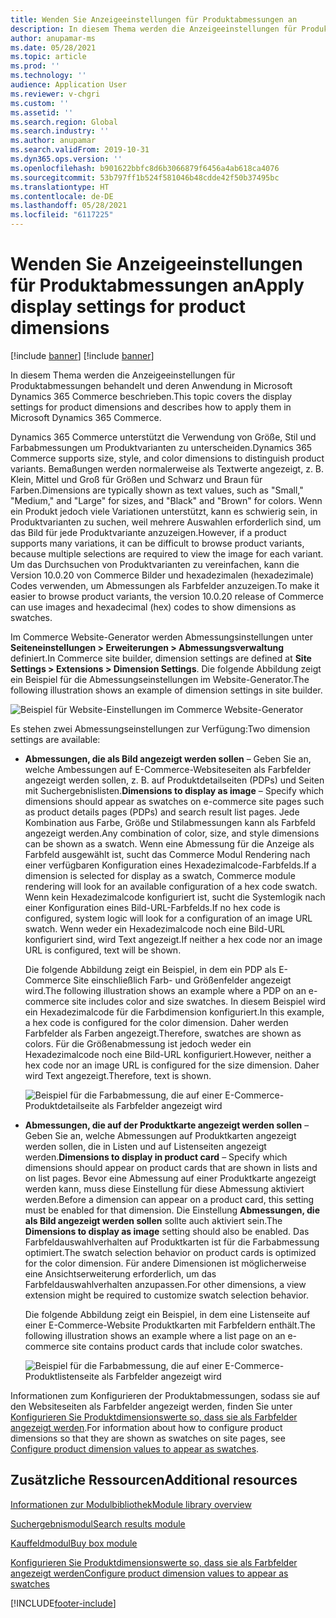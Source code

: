 ```yaml
---
title: Wenden Sie Anzeigeeinstellungen für Produktabmessungen an
description: In diesem Thema werden die Anzeigeeinstellungen für Produktabmessungen behandelt und deren Anwendung in Microsoft Dynamics 365 Commerce beschrieben.
author: anupamar-ms
ms.date: 05/28/2021
ms.topic: article
ms.prod: ''
ms.technology: ''
audience: Application User
ms.reviewer: v-chgri
ms.custom: ''
ms.assetid: ''
ms.search.region: Global
ms.search.industry: ''
ms.author: anupamar
ms.search.validFrom: 2019-10-31
ms.dyn365.ops.version: ''
ms.openlocfilehash: b901622bbfc8d6b3066879f6456a4ab618ca4076
ms.sourcegitcommit: 53b797ff1b524f581046b48cdde42f50b37495bc
ms.translationtype: HT
ms.contentlocale: de-DE
ms.lasthandoff: 05/28/2021
ms.locfileid: "6117225"
---
```

# <a name="apply-display-settings-for-product-dimensions"></a><span data-ttu-id="28570-103">Wenden Sie Anzeigeeinstellungen für Produktabmessungen an</span><span class="sxs-lookup"><span data-stu-id="28570-103">Apply display settings for product dimensions</span></span>

[!include [banner](includes/banner.md)]
[!include [banner](includes/preview-banner.md)]

<span data-ttu-id="28570-104">In diesem Thema werden die Anzeigeeinstellungen für Produktabmessungen behandelt und deren Anwendung in Microsoft Dynamics 365 Commerce beschrieben.</span><span class="sxs-lookup"><span data-stu-id="28570-104">This topic covers the display settings for product dimensions and describes how to apply them in Microsoft Dynamics 365 Commerce.</span></span>

<span data-ttu-id="28570-105">Dynamics 365 Commerce unterstützt die Verwendung von Größe, Stil und Farbabmessungen um Produktvarianten zu unterscheiden.</span><span class="sxs-lookup"><span data-stu-id="28570-105">Dynamics 365 Commerce supports size, style, and color dimensions to distinguish product variants.</span></span> <span data-ttu-id="28570-106">Bemaßungen werden normalerweise als Textwerte angezeigt, z. B. Klein, Mittel und Groß für Größen und Schwarz und Braun für Farben.</span><span class="sxs-lookup"><span data-stu-id="28570-106">Dimensions are typically shown as text values, such as "Small," "Medium," and "Large" for sizes, and "Black" and "Brown" for colors.</span></span> <span data-ttu-id="28570-107">Wenn ein Produkt jedoch viele Variationen unterstützt, kann es schwierig sein, in Produktvarianten zu suchen, weil mehrere Auswahlen erforderlich sind, um das Bild für jede Produktvariante anzuzeigen.</span><span class="sxs-lookup"><span data-stu-id="28570-107">However, if a product supports many variations, it can be difficult to browse product variants, because multiple selections are required to view the image for each variant.</span></span> <span data-ttu-id="28570-108">Um das Durchsuchen von Produktvarianten zu vereinfachen, kann die Version 10.0.20 von Commerce Bilder und hexadezimalen (hexadezimale) Codes verwenden, um Abmessungen als Farbfelder anzuzeigen.</span><span class="sxs-lookup"><span data-stu-id="28570-108">To make it easier to browse product variants, the version 10.0.20 release of Commerce can use images and hexadecimal (hex) codes to show dimensions as swatches.</span></span>

<span data-ttu-id="28570-109">Im Commerce Website-Generator werden Abmessungsinstellungen unter **Seiteneinstellungen \> Erweiterungen \> Abmessungsverwaltung** definiert.</span><span class="sxs-lookup"><span data-stu-id="28570-109">In Commerce site builder, dimension settings are defined at **Site Settings \> Extensions \> Dimension Settings**.</span></span> <span data-ttu-id="28570-110">Die folgende Abbildung zeigt ein Beispiel für die Abmessungseinstellungen im Website-Generator.</span><span class="sxs-lookup"><span data-stu-id="28570-110">The following illustration shows an example of dimension settings in site builder.</span></span>

![Beispiel für Website-Einstellungen im Commerce Website-Generator](./dev-itpro/media/swatch_site_settings.PNG)

<span data-ttu-id="28570-112">Es stehen zwei Abmessungseinstellungen zur Verfügung:</span><span class="sxs-lookup"><span data-stu-id="28570-112">Two dimension settings are available:</span></span>

- <span data-ttu-id="28570-113">**Abmessungen, die als Bild angezeigt werden sollen** – Geben Sie an, welche Ambessungen auf E-Commerce-Websiteseiten als Farbfelder angezeigt werden sollen, z. B. auf Produktdetailseiten (PDPs) und Seiten mit Suchergebnislisten.</span><span class="sxs-lookup"><span data-stu-id="28570-113">**Dimensions to display as image** – Specify which dimensions should appear as swatches on e-commerce site pages such as product details pages (PDPs) and search result list pages.</span></span> <span data-ttu-id="28570-114">Jede Kombination aus Farbe, Größe und Stilabmessungen kann als Farbfeld angezeigt werden.</span><span class="sxs-lookup"><span data-stu-id="28570-114">Any combination of color, size, and style dimensions can be shown as a swatch.</span></span> <span data-ttu-id="28570-115">Wenn eine Abmessung für die Anzeige als Farbfeld ausgewählt ist, sucht das Commerce Modul Rendering nach einer verfügbaren Konfiguration eines Hexadezimalcode-Farbfelds.</span><span class="sxs-lookup"><span data-stu-id="28570-115">If a dimension is selected for display as a swatch, Commerce module rendering will look for an available configuration of a hex code swatch.</span></span> <span data-ttu-id="28570-116">Wenn kein Hexadezimalcode konfiguriert ist, sucht die Systemlogik nach einer Konfiguration eines Bild-URL-Farbfelds.</span><span class="sxs-lookup"><span data-stu-id="28570-116">If no hex code is configured, system logic will look for a configuration of an image URL swatch.</span></span> <span data-ttu-id="28570-117">Wenn weder ein Hexadezimalcode noch eine Bild-URL konfiguriert sind, wird Text angezeigt.</span><span class="sxs-lookup"><span data-stu-id="28570-117">If neither a hex code nor an image URL is configured, text will be shown.</span></span>

    <span data-ttu-id="28570-118">Die folgende Abbildung zeigt ein Beispiel, in dem ein PDP als E-Commerce Site einschließlich Farb- und Größenfelder angezeigt wird.</span><span class="sxs-lookup"><span data-stu-id="28570-118">The following illustration shows an example where a PDP on an e-commerce site includes color and size swatches.</span></span> <span data-ttu-id="28570-119">In diesem Beispiel wird ein Hexadezimalcode für die Farbdimension konfiguriert.</span><span class="sxs-lookup"><span data-stu-id="28570-119">In this example, a hex code is configured for the color dimension.</span></span> <span data-ttu-id="28570-120">Daher werden Farbfelder als Farben angezeigt.</span><span class="sxs-lookup"><span data-stu-id="28570-120">Therefore, swatches are shown as colors.</span></span> <span data-ttu-id="28570-121">Für die Größenabmessung ist jedoch weder ein Hexadezimalcode noch eine Bild-URL konfiguriert.</span><span class="sxs-lookup"><span data-stu-id="28570-121">However, neither a hex code nor an image URL is configured for the size dimension.</span></span> <span data-ttu-id="28570-122">Daher wird Text angezeigt.</span><span class="sxs-lookup"><span data-stu-id="28570-122">Therefore, text is shown.</span></span>

    ![Beispiel für die Farbabmessung, die auf einer E-Commerce-Produktdetailseite als Farbfelder angezeigt wird](./dev-itpro/media/swatch_pdp.png)

- <span data-ttu-id="28570-124">**Abmessungen, die auf der Produktkarte angezeigt werden sollen** – Geben Sie an, welche Abmessungen auf Produktkarten angezeigt werden sollen, die in Listen und auf Listenseiten angezeigt werden.</span><span class="sxs-lookup"><span data-stu-id="28570-124">**Dimensions to display in product card** – Specify which dimensions should appear on product cards that are shown in lists and on list pages.</span></span> <span data-ttu-id="28570-125">Bevor eine Abmessung auf einer Produktkarte angezeigt werden kann, muss diese Einstellung für diese Abmessung aktiviert werden.</span><span class="sxs-lookup"><span data-stu-id="28570-125">Before a dimension can appear on a product card, this setting must be enabled for that dimension.</span></span> <span data-ttu-id="28570-126">Die Einstellung **Abmessungen, die als Bild angezeigt werden sollen** sollte auch aktiviert sein.</span><span class="sxs-lookup"><span data-stu-id="28570-126">The **Dimensions to display as image** setting should also be enabled.</span></span> <span data-ttu-id="28570-127">Das Farbfeldauswahlverhalten auf Produktkarten ist für die Farbabmessung optimiert.</span><span class="sxs-lookup"><span data-stu-id="28570-127">The swatch selection behavior on product cards is optimized for the color dimension.</span></span> <span data-ttu-id="28570-128">Für andere Dimensionen ist möglicherweise eine Ansichtserweiterung erforderlich, um das Farbfeldauswahlverhalten anzupassen.</span><span class="sxs-lookup"><span data-stu-id="28570-128">For other dimensions, a view extension might be required to customize swatch selection behavior.</span></span>

    <span data-ttu-id="28570-129">Die folgende Abbildung zeigt ein Beispiel, in dem eine Listenseite auf einer E-Commerce-Website Produktkarten mit Farbfeldern enthält.</span><span class="sxs-lookup"><span data-stu-id="28570-129">The following illustration shows an example where a list page on an e-commerce site contains product cards that include color swatches.</span></span>

    ![Beispiel für die Farbabmessung, die auf einer E-Commerce-Produktlistenseite als Farbfelder angezeigt wird](./dev-itpro/media/swatch_searchresults.PNG)

<span data-ttu-id="28570-131">Informationen zum Konfigurieren der Produktabmessungen, sodass sie auf den Websiteseiten als Farbfelder angezeigt werden, finden Sie unter [Konfigurieren Sie Produktdimensionswerte so, dass sie als Farbfelder angezeigt werden](./dev-itpro/dimensions-swatch.md).</span><span class="sxs-lookup"><span data-stu-id="28570-131">For information about how to configure product dimensions so that they are shown as swatches on site pages, see [Configure product dimension values to appear as swatches](./dev-itpro/dimensions-swatch.md).</span></span>

## <a name="additional-resources"></a><span data-ttu-id="28570-132">Zusätzliche Ressourcen</span><span class="sxs-lookup"><span data-stu-id="28570-132">Additional resources</span></span>

[<span data-ttu-id="28570-133">Informationen zur Modulbibliothek</span><span class="sxs-lookup"><span data-stu-id="28570-133">Module library overview</span></span>](starter-kit-overview.md)

[<span data-ttu-id="28570-134">Suchergebnismodul</span><span class="sxs-lookup"><span data-stu-id="28570-134">Search results module</span></span>](search-result-module.md)

[<span data-ttu-id="28570-135">Kauffeldmodul</span><span class="sxs-lookup"><span data-stu-id="28570-135">Buy box module</span></span>](add-buy-box.md)

[<span data-ttu-id="28570-136">Konfigurieren Sie Produktdimensionswerte so, dass sie als Farbfelder angezeigt werden</span><span class="sxs-lookup"><span data-stu-id="28570-136">Configure product dimension values to appear as swatches</span></span>](./dev-itpro/dimensions-swatch.md)

[!INCLUDE[footer-include](../includes/footer-banner.md)]

